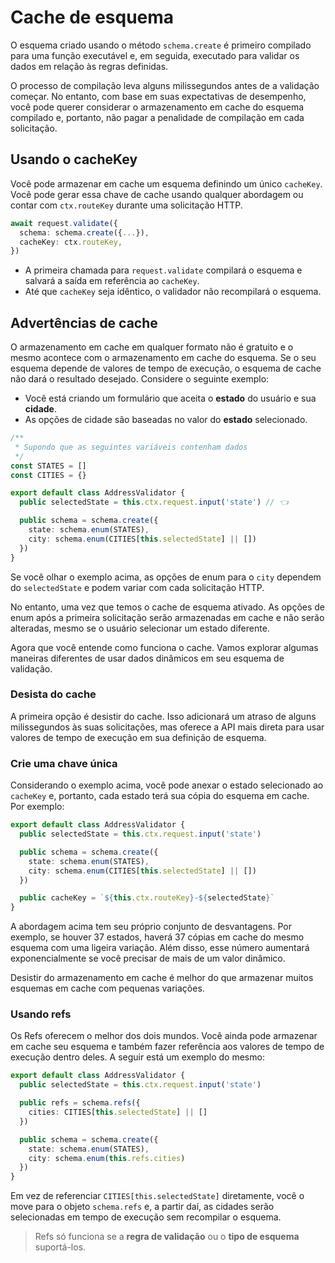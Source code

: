 # Cache de esquema
O esquema criado usando o método `schema.create` é primeiro compilado para uma função executável e, em seguida, executado para validar os dados em relação às regras definidas.

O processo de compilação leva alguns milissegundos antes de a validação começar. No entanto, com base em suas expectativas de desempenho, você pode querer considerar o armazenamento em cache do esquema compilado e, portanto, não pagar a penalidade de compilação em cada solicitação.

## Usando o cacheKey
Você pode armazenar em cache um esquema definindo um único `cacheKey`. Você pode gerar essa chave de cache usando qualquer abordagem ou contar com `ctx.routeKey` durante uma solicitação HTTP.

```ts
await request.validate({
  schema: schema.create({...}),
  cacheKey: ctx.routeKey,
})
```

* A primeira chamada para `request.validate` compilará o esquema e salvará a saída em referência ao `cacheKey`.
* Até que `cacheKey` seja idêntico, o validador não recompilará o esquema.

## Advertências de cache
O armazenamento em cache em qualquer formato não é gratuito e o mesmo acontece com o armazenamento em cache do esquema. Se o seu esquema depende de valores de tempo de execução, o esquema de cache não dará o resultado desejado. Considere o seguinte exemplo:

* Você está criando um formulário que aceita o **estado** do usuário e sua **cidade**.
* As opções de cidade são baseadas no valor do **estado** selecionado.

```ts
/**
 * Supondo que as seguintes variáveis contenham dados
 */
const STATES = []
const CITIES = {}

export default class AddressValidator {
  public selectedState = this.ctx.request.input('state') // 👈

  public schema = schema.create({
    state: schema.enum(STATES),
    city: schema.enum(CITIES[this.selectedState] || [])
  })
}
```

Se você olhar o exemplo acima, as opções de enum para o `city` dependem do `selectedState` e podem variar com cada solicitação HTTP.

No entanto, uma vez que temos o cache de esquema ativado. As opções de enum após a primeira solicitação serão armazenadas em cache e não serão alteradas, mesmo se o usuário selecionar um estado diferente.

Agora que você entende como funciona o cache. Vamos explorar algumas maneiras diferentes de usar dados dinâmicos em seu esquema de validação.

### Desista do cache
A primeira opção é desistir do cache. Isso adicionará um atraso de alguns milissegundos às suas solicitações, mas oferece a API mais direta para usar valores de tempo de execução em sua definição de esquema.

### Crie uma chave única
Considerando o exemplo acima, você pode anexar o estado selecionado ao `cacheKey` e, portanto, cada estado terá sua cópia do esquema em cache. Por exemplo:

```ts
export default class AddressValidator {
  public selectedState = this.ctx.request.input('state')

  public schema = schema.create({
    state: schema.enum(STATES),
    city: schema.enum(CITIES[this.selectedState] || [])
  })

  public cacheKey = `${this.ctx.routeKey}-${selectedState}`
}
```

A abordagem acima tem seu próprio conjunto de desvantagens. Por exemplo, se houver 37 estados, haverá 37 cópias em cache do mesmo esquema com uma ligeira variação. Além disso, esse número aumentará exponencialmente se você precisar de mais de um valor dinâmico.

Desistir do armazenamento em cache é melhor do que armazenar muitos esquemas em cache com pequenas variações.

### Usando refs
Os Refs oferecem o melhor dos dois mundos. Você ainda pode armazenar em cache seu esquema e também fazer referência aos valores de tempo de execução dentro deles. A seguir está um exemplo do mesmo:

```ts
export default class AddressValidator {
  public selectedState = this.ctx.request.input('state')

  public refs = schema.refs({
    cities: CITIES[this.selectedState] || []
  })

  public schema = schema.create({
    state: schema.enum(STATES),
    city: schema.enum(this.refs.cities)
  })
}
```

Em vez de referenciar `CITIES[this.selectedState]` diretamente, você o move para o objeto `schema.refs` e, a partir daí, as cidades serão selecionadas em tempo de execução sem recompilar o esquema.

> Refs só funciona se a **regra de validação** ou o **tipo de esquema** suportá-los.

